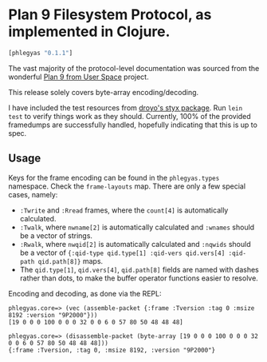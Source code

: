 # Plan 9 Filesystem Protocol, as implemented in Clojure.

```clj
[phlegyas "0.1.1"]
```

The vast majority of the protocol-level documentation was sourced from the wonderful [Plan 9 from User Space](https://9fans.github.io/plan9port/man/man9/) project.

This release solely covers byte-array encoding/decoding.

I have included the test resources from [droyo's styx package](https://github.com/droyo/styx/).  Run `lein test` to verify things work as they should. Currently, 100% of the provided framedumps are successfully handled, hopefully indicating that this is up to spec.

## Usage

Keys for the frame encoding can be found in the `phlegyas.types` namespace. Check the `frame-layouts` map. There are only a few special cases, namely:
* `:Twrite` and `:Rread` frames, where the `count[4]` is automatically calculated.
* `:Twalk`, where `nwname[2]` is automatically calculated and `:wnames` should be a vector of strings.
* `:Rwalk`, where `nwqid[2]` is automatically calculated and `:nqwids` should be a vector of `{:qid-type qid.type[1] :qid-vers qid.vers[4] :qid-path qid.path[8]}` maps.
* The `qid.type[1]`, `qid.vers[4]`, `qid.path[8]` fields are named with dashes rather than dots, to make the buffer operator functions easier to resolve.

Encoding and decoding, as done via the REPL:

```
phlegyas.core=> (vec (assemble-packet {:frame :Tversion :tag 0 :msize 8192 :version "9P2000"}))
[19 0 0 0 100 0 0 0 32 0 0 6 0 57 80 50 48 48 48]

phlegyas.core=> (disassemble-packet (byte-array [19 0 0 0 100 0 0 0 32 0 0 6 0 57 80 50 48 48 48]))
{:frame :Tversion, :tag 0, :msize 8192, :version "9P2000"}
```
